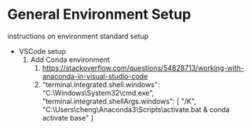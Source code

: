 # General Environment Setup
instructions on environment standard setup



* VSCode setup
	1. Add Conda environment 
		1) https://stackoverflow.com/questions/54828713/working-with-anaconda-in-visual-studio-code
		2) "terminal.integrated.shell.windows": "C:\\Windows\\System32\\cmd.exe",
		   "terminal.integrated.shellArgs.windows": [
        		"/K", 
        		"C:\\Users\\cheng\\Anaconda3\\Scripts\\activate.bat & conda activate base"
    			]
